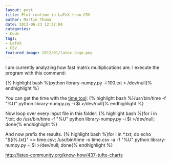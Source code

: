 ```yaml
---
layout: post
title: Plot runtime in LaTeX from CSV
author: Martin Thoma
date: 2012-06-23 12:37:04
categories: 
- Code
tags:
- LaTeX
- CSV
featured_image: 2012/01/latex-logo.png
---
```

I am currently analyzing how fast matrix multiplications are. I execute the program with this command:

{% highlight bash %}python library-numpy.py -i 100.txt > /dev/null{% endhighlight %}

You can get the time with the <a href="http://en.wikipedia.org/wiki/Time_(Unix)">time tool</a>:
{% highlight bash %}/usr/bin/time -f "%U" python library-numpy.py -i $i >/dev/null{% endhighlight %}

Now loop over every input file in this folder:
{% highlight bash %}for i in *.txt; do /usr/bin/time -f "%U" python library-numpy.py -i $i >/dev/null; done{% endhighlight %}

And now prefix the results.
{% highlight bash %}for i in *.txt; do echo "${i%.txt}" >> time.csv; /usr/bin/time -o time.csv -a -f "%U" python library-numpy.py -i $i >/dev/null; done{% endhighlight %}

http://latex-community.org/know-how/437-tufte-charts
